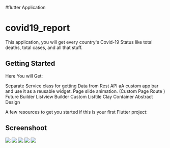 #flutter Application
# covid19_report 

This application, you will get every country's Covid-19 Status like total deaths, total cases, and all that stuff.

## Getting Started


Here You will Get:

 Separate Service class for getting Data from Rest API
aA custom app bar and use it as a reusable widget.
Page slide animation. (Custom Page Route )
Future Builder
Listview Builder
Custom Listtile
Clay Container
Abstract Design
 

A few resources to get you started if this is your first Flutter project:

## Screenshoot

![](b.png)
![](e.png)
![](c.png)
![](d.png)
![](a.png)
